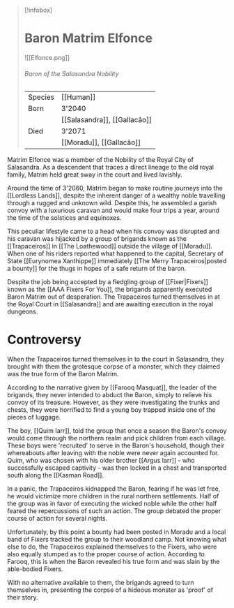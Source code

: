 > [!infobox]
> # Baron Matrim Elfonce
> ![[Elfonce.png]]
> ###### *Baron of the Salasandra Nobility*
> |   |   |
> | ---- | ---- |
> | Species | [[Human]] |
> | Born | 3'2040 |
> |  | [[Salasandra]], [[Gallacão]] |
> | Died | 3'2071 |
> |  | [[Moradu]], [[Gallacão]] |

Matrim Elfonce was a member of the Nobility of the Royal City of Salasandra. As a descendent that traces a direct lineage to the old royal family, Matrim held great sway in the court and lived lavishly.

Around the time of 3'2060, Matrim began to make routine journeys into the [[Lordless Lands]], despite the inherent danger of a wealthy noble travelling through a rugged and unknown wild. Despite this, he assembled a garish convoy with a luxurious caravan and would make four trips a year, around the time of the solstices and equinoxes.

This peculiar lifestyle came to a head when his convoy was disrupted and his caravan was hijacked by a group of brigands known as the [[Trapaceiros]] in [[The Loathewood]] outside the village of [[Moradu]]. When one of his riders reported what happened to the capital, Secretary of State [[Eurynomea Xanthippe]] immediately [[The Merry Trapaceiros|posted a bounty]] for the thugs in hopes of a safe return of the baron.

Despite the job being accepted by a fledgling group of [[Fixer|Fixers]] known as the [[AAA Fixers For You]], the brigands apparently executed Baron Matrim out of desperation. The Trapaceiros turned themselves in at the Royal Court in [[Salasandra]] and are awaiting execution in the royal dungeons.

# Controversy

When the Trapaceiros turned themselves in to the court in Salasandra, they brought with them the grotesque corpse of a monster, which they claimed was the true form of the Baron Matrim.

According to the narrative given by [[Farooq Masquat]], the leader of the brigands, they never intended to abduct the Baron, simply to relieve his convoy of its treasure. However, as they were investigating the trunks and chests, they were horrified to find a young boy trapped inside one of the pieces of luggage. 

The boy, [[Quim Iarr]], told the group that once a season the Baron's convoy would come through the northern realm and pick children from each village. These boys were 'recruited' to serve in the Baron's household, though their whereabouts after leaving with the noble were never again accounted for. Quim, who was chosen with his older brother [[Argus Iarr]] - who successfully escaped captivity - was then locked in a chest and transported south along the [[Kasman Road]]. 

In a panic, the Trapaceiros kidnapped the Baron, fearing if he was let free, he would victimize more children in the rural northern settlements. Half of the group was in favor of executing the wicked noble while the other half feared the repercussions of such an action. The group debated the proper course of action for several nights.

Unfortunately, by this point a bounty had been posted in Moradu and a local band of Fixers tracked the group to their woodland camp. Not knowing what else to do, the Trapaceiros explained themselves to the Fixers, who were also equally stumped as to the proper course of action. According to Farooq, this is when the Baron revealed his true form and was slain by the able-bodied Fixers.

With no alternative available to them, the brigands agreed to turn themselves in, presenting the corpse of a hideous monster as 'proof' of their story.